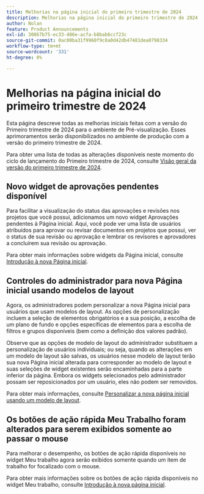 ```yaml
---
title: Melhorias na página inicial do primeiro trimestre de 2024
description: Melhorias na página inicial do primeiro trimestre de 2024
author: Nolan
feature: Product Announcements
exl-id: 30867b75-ec33-486e-acfa-b8bab6ccf23c
source-git-commit: 0ac00ba31f9960f9c8a0d42db47481dea0798334
workflow-type: tm+mt
source-wordcount: '331'
ht-degree: 0%

---
```


# Melhorias na página inicial do primeiro trimestre de 2024

Esta página descreve todas as melhorias iniciais feitas com a versão do Primeiro trimestre de 2024 para o ambiente de Pré-visualização. Esses aprimoramentos serão disponibilizados no ambiente de produção com a versão do primeiro trimestre de 2024.

Para obter uma lista de todas as alterações disponíveis neste momento do ciclo de lançamento do Primeiro trimestre de 2024, consulte [Visão geral da versão do primeiro trimestre de 2024](/help/quicksilver/product-announcements/product-releases/24-q1-release-activity/24-q1-release-overview.md).

## Novo widget de aprovações pendentes disponível

Para facilitar a visualização do status das aprovações e revisões nos projetos que você possui, adicionamos um novo widget Aprovações pendentes à Página inicial. Aqui, você pode ver uma lista de usuários atribuídos para aprovar ou revisar documentos em projetos que possui, ver o status de sua revisão ou aprovação e lembrar os revisores e aprovadores a concluírem sua revisão ou aprovação.

Para obter mais informações sobre widgets da Página inicial, consulte [Introdução à nova Página inicial](/help/quicksilver/workfront-basics/using-home/new-home/get-started-with-new-home.md).

## Controles do administrador para nova Página inicial usando modelos de layout

Agora, os administradores podem personalizar a nova Página inicial para usuários que usam modelos de layout. As opções de personalização incluem a seleção de elementos obrigatórios e a sua posição, a escolha de um plano de fundo e opções específicas de elementos para a escolha de filtros e grupos disponíveis (bem como a definição dos valores padrão).

Observe que as opções de modelo de layout do administrador substituem a personalização de usuários individuais; ou seja, quando as alterações em um modelo de layout são salvas, os usuários nesse modelo de layout terão sua nova Página inicial alterada para corresponder ao modelo de layout e suas seleções de widget existentes serão encaminhadas para a parte inferior da página. Embora os widgets selecionados pelo administrador possam ser reposicionados por um usuário, eles não podem ser removidos.

Para obter mais informações, consulte [Personalizar a nova página inicial usando um modelo de layout](/help/quicksilver/administration-and-setup/customize-workfront/use-layout-templates/customize-new-home-layout-template.md).

## Os botões de ação rápida Meu Trabalho foram alterados para serem exibidos somente ao passar o mouse

Para melhorar o desempenho, os botões de ação rápida disponíveis no widget Meu trabalho agora serão exibidos somente quando um item de trabalho for focalizado com o mouse.

Para obter mais informações sobre os botões de ação rápida disponíveis no widget Meu trabalho, consulte [Introdução à nova página inicial](/help/quicksilver/workfront-basics/using-home/new-home/get-started-with-new-home.md).
